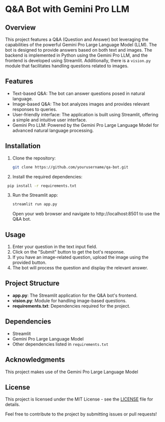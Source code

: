 # Q&A Bot with Gemini Pro LLM

## Overview

This project features a Q&A (Question and Answer) bot leveraging the capabilities of the powerful Gemini Pro Large Language Model (LLM). The bot is designed to provide answers based on both text and images. The backend is implemented in Python using the Gemini Pro LLM, and the frontend is developed using Streamlit. Additionally, there is a `vision.py` module that facilitates handling questions related to images.

## Features

- Text-based Q&A: The bot can answer questions posed in natural language.
- Image-based Q&A: The bot analyzes images and provides relevant responses to queries.
- User-friendly interface: The application is built using Streamlit, offering a simple and intuitive user interface.
- Gemini Pro LLM: Powered by the Gemini Pro Large Language Model for advanced natural language processing.

## Installation

1. Clone the repository:

   ```bash
   git clone https://github.com/yourusername/qa-bot.git
2. Install the required dependencies:
  ```bash
   pip install -r requirements.txt
```
3. Run the Streamlit app:
   ```bash
   streamlit run app.py
   ```
   Open your web browser and navigate to http://localhost:8501 to use the Q&A bot.

## Usage

1. Enter your question in the text input field.
2. Click on the "Submit" button to get the bot's response.
3. If you have an image-related question, upload the image using the provided button.
4. The bot will process the question and display the relevant answer.

## Project Structure

- **app.py**: The Streamlit application for the Q&A bot's frontend.
- **vision.py**: Module for handling image-based questions.
- **requirements.txt**: Dependencies required for the project.

## Dependencies

- Streamlit
- Gemini Pro Large Language Model
- Other dependencies listed in `requirements.txt`

## Acknowledgments

This project makes use of the Gemini Pro Large Language Model

## License

This project is licensed under the MIT License - see the [LICENSE](LICENSE) file for details.

Feel free to contribute to the project by submitting issues or pull requests!
